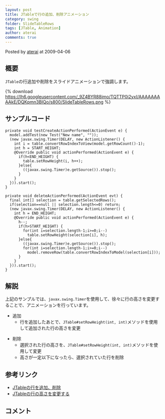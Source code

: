 ```yaml
---
layout: post
title: JTableで行の追加、削除アニメーション
category: swing
folder: SlideTableRows
tags: [JTable, Animation]
author: aterai
comments: true
---
```


Posted by [aterai](http://terai.xrea.jp/aterai.html) at 2009-04-06

## 概要
`JTable`の行追加や削除をスライドアニメーションで強調します。

{% download https://lh6.googleusercontent.com/_9Z4BYR88imo/TQTTP0i2yxI/AAAAAAAAAkE/DQKpmn3BIQo/s800/SlideTableRows.png %}

## サンプルコード
<pre class="prettyprint"><code>private void testCreateActionPerformed(ActionEvent e) {
  model.addTest(new Test("New name", ""));
  (new javax.swing.Timer(DELAY, new ActionListener() {
    int i = table.convertRowIndexToView(model.getRowCount()-1);
    int h = START_HEIGHT;
    @Override public void actionPerformed(ActionEvent e) {
      if(h&lt;END_HEIGHT) {
        table.setRowHeight(i, h++);
      }else{
        ((javax.swing.Timer)e.getSource()).stop();
      }
    }
  })).start();
}

private void deleteActionPerformed(ActionEvent evt) {
  final int[] selection = table.getSelectedRows();
  if(selection==null || selection.length&lt;=0) return;
  (new javax.swing.Timer(DELAY, new ActionListener() {
    int h = END_HEIGHT;
    @Override public void actionPerformed(ActionEvent e) {
      h--;
      if(h&gt;START_HEIGHT) {
        for(int i=selection.length-1;i&gt;=0;i--)
          table.setRowHeight(selection[i], h);
      }else{
        ((javax.swing.Timer)e.getSource()).stop();
        for(int i=selection.length-1;i&gt;=0;i--)
          model.removeRow(table.convertRowIndexToModel(selection[i]));
      }
    }
  })).start();
}
</code></pre>

## 解説
上記のサンプルでは、`javax.swing.Timer`を使用して、徐々に行の高さを変更することで、アニメーションを行っています。

- 追加
    - 行を追加したあとで、`JTable#setRowHeight(int, int)`メソッドを使用して追加された行の高さを変更

<!-- dummy comment line for breaking list -->

- 削除
    - 選択された行の高さを、`JTable#setRowHeight(int, int)`メソッドを使用して変更
    - 高さが一定以下になったら、選択されていた行を削除

<!-- dummy comment line for breaking list -->

## 参考リンク
- [JTableの行を追加、削除](http://terai.xrea.jp/Swing/AddRow.html)
- [JTableの行の高さを変更する](http://terai.xrea.jp/Swing/FishEyeTable.html)

<!-- dummy comment line for breaking list -->

## コメント
